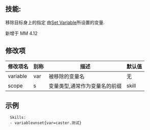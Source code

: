 技能: 
--------------------------

移除目标身上的指定 由[Set Variable](技能/列表/setvariable)所设置的变量.

新增于 MM 4.12

修改项
----------

| 修改项名 | 别称    | 描述                                                                                                    | 默认值 |
|-----------|------------|----------------------------------------------------------------------------------------------------------------|---------------|
| variable | var | 被移除的变量名 | 无 |
| scope | s | 变量类型,通常作为变量名的前缀 | skill |

示例
--------

      Skills:
      - variableunset{var=caster.测试}
       
